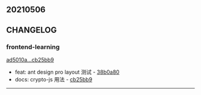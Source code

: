 ## 20210506

## CHANGELOG

### frontend-learning

[ad5010a...cb25bb9](https://github.com/zhbhun/frontend-learning/compare/ad5010a...cb25bb9)

* feat: ant design pro layout 测试 - [38b0a80](https://github.com/zhbhun/frontend-learning/commit/38b0a807e48deb936ea039ed0bda22183e015836)
* docs: crypto-js 用法 - [cb25bb9](https://github.com/zhbhun/frontend-learning/commit/cb25bb96769d3a290613fff60644119533e1da4f)

---

